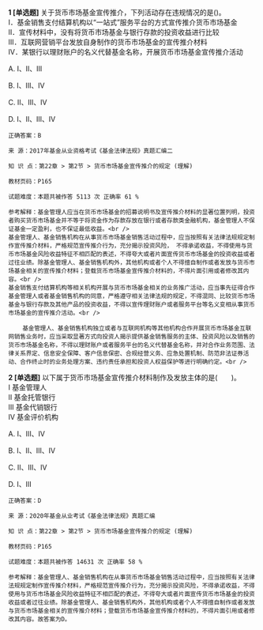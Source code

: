 **1 [单选题]** 关于货币市场基金宣传推介，下列活动存在违规情况的是()。<br />
Ⅰ．基金销售支付结算机构以“一站式”服务平台的方式宣传推介货币市场基金<br />
Ⅱ．宣传材料中，没有将货币市场基金与银行存款的投资收益进行比较<br />
Ⅲ．互联网营销平台发放自身制作的货币市场基金的宣传推介材料<br />
Ⅳ．某银行以理财账户的名义代替基金名称，开展货币市场基金宣传推介活动

A. Ⅰ、Ⅱ、Ⅲ

B. Ⅰ、Ⅲ、Ⅳ

C. Ⅱ、Ⅲ、Ⅳ

D. Ⅰ、Ⅱ、Ⅲ、Ⅳ

```
正确答案：B

来 源：2017年基金从业资格考试《基金法律法规》真题汇编二

知 识 点：第22章 > 第2节 > 货币市场基金宣传推介的规定 (理解)

教材页码：P165

试题难度：本题共被作答 5113 次 正确率 61 %

参考解释：基金管理人应当在货币市场基金的招募说明书及宣传推介材料的显著位置列明，投资者购买货币市场基金并不等于将资金作为存款存放在银行或者存款类金融机构，基金管理人不保证基金一定盈利，也不保证最低收益。<br />
基金管理人、基金销售机构在从事货币市场基金销售活动过程中，应当按照有关法律法规规定制作宣传推介材料，严格规范宣传推介行为，充分揭示投资风险， 不得承诺收益，不得使用与货币市场基金风险收益特征不相匹配的表述，不得夸大或者片面宣传货币市场基金的投资收益或者过往业绩。除基金管理人、基金销售机构外，其他机构或者个人不得擅自制作或者发放与货币市场基金相关的宣传推介材料；登载货币市场基金宣传推介材料的，不得片面引用或者修改其内容。<br />
基金销售支付结算机构等相关机构开展与货币市场基金相关的业务推广活动，应当事先征得合作基金管理人或者基金销售机构的同意，严格遵守相关法律法规的规定，不得混同、比较货币市场基金与银行存款及其他产品的投资收益，不得以宣传理财账户或者服务平台等名义变相从事货币市场基金的宣传推介活动。<br />

	基金管理人、基金销售机构独立或者与互联网机构等其他机构合作开展货币市场基金互联网销售业务时，应当采取显著方式向投资人揭示提供基金销售服务的主体、投资风险以及销售的货币市场基金名称，不得以理财账户或者服务平台的名义代替基金名称，并对合作业务范围、法律关系界定、信息安全保障、客户信息保密、合规经营义务、应急处置机制、防范非法证券活动、合作终止时的业务处理方案、违约责任承担和投资人权益保护等进行明确约定。<br />

```


**2 [单选题]** 以下属于货币市场基金宣传推介材料制作及发放主体的是(&emsp;&emsp;)。<br />
I 基金管理人<br />
II 基金托管银行<br />
III 基金代销银行<br />
IV 基金评价机构

A. I、III、IV

B. I、II、III、IV

C. II、III、IV

D. I、III

```
正确答案：D

来 源：2020年基金从业考试《基金法律法规》真题汇编

知 识 点：第22章 > 第2节 > 货币市场基金宣传推介的规定 (理解)

教材页码：P165

试题难度：本题共被作答 14631 次 正确率 58 %

参考解释：基金管理人、基金销售机构在从事货币市场基金销售活动过程中，应当按照有关法律法规规定制作宣传推介材料，严格规范宣传推介行为，充分揭示投资风险，不得承诺收益，不得使用与货币市场基金风险收益特征不相匹配的表述，不得夸大或者片面宣传货币市场基金的投资收益或者过往业绩。除基金管理人、基金销售机构外，其他机构或者个人不得擅自制作或者发放与货币市场基金相关的宣传推介材料；登载货币市场基金宣传推介材料的，不得片面引用或者修改其内容。故答案为D。
```

